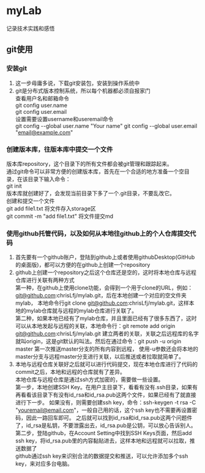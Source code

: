 # myLab
记录技术实践和感悟
## git使用
### 安装git
1.  这一步毋庸多说，下载git安装包，安装到操作系统中
2.  git是分布式版本控制系统，所以每个机器都必须自报家门  
查看用户名和邮箱命令  
git config user.name  
git config user.email  
设置需要设置username和useremail命令  
git config --global user.name "Your name"
git config --global user.email "email@example.com"
### 创建版本库，往版本库中提交一个文件
版本库repository，这个目录下的所有文件都会被git管理和跟踪起来。    
通过git命令可以非常方便的创建版本库，首先在一个合适的地方准备一个空目录，在该目录下输入命令：  
git init  
版本库就创建好了，会发现当前目录下多了一个.git目录，不要乱改它。  
创建和提交一个文件  
git add file1.txt   将文件存入storage区  
git commit -m "add file1.txt"   将文件提交md
### 使用github托管代码，以及如何从本地往github上的个人仓库提交代码
1. 首先要有一个github账户，登陆到github上或者使用githubDesktop(GitHub的桌面版)，都可以方便的在github上创建一个repository
2. github上创建一个repository之后这个仓库还是空的，这时将本地仓库与远程仓库进行关联有两种方式  
第一种，在github上使用clone功能，会得到一个用于clone的URL，例如：git@github.com:chrisLfj/mylab.git，后在本地创建一个对应的空文件夹mylab，
本地命令行git clone git@github.com:chrisLfj/mylab.git，这样本地的mylab仓库就与远程的mylab仓库进行关联了。  
第二种，如果本地已经有了mylab仓库，并且里面已经有了很多东西了，这时可以从本地发起与远程的关联，本地命令行：git remote add origin git@github.com:chrisLfj/mylab.git
建立两者的关联，关联之后远程库的名字就叫origin，这是git默认的叫法。然后在通过命令：git push -u origin master 第一次推送master分支的所有内容到远程，
使用-u参数还会将本地的master分支与远程master分支进行关联，以后推送或者拉取就简单了。
3. 本地与远程仓库关联好之后就可以进行代码提交，现在本地仓库进行了代码的commit之后，本地和远程的仓库就有了差异。  
本地仓库与远程仓库是通过ssh方式加密的，需要做一些设置。  
第一步，本地创建SSH Key。在用户主目录下，看看有没有.ssh目录，如果有再看看该目录下有没有id_rsa和id_rsa.pub这两个文件，如果已经有了就直接进行下一步。
如果没有，则需要创建ssh key，命令：ssh-keygen -t rsa -C "youremail@email.com"，一般自己用的话，这个ssh key也不需要再设置密码，因此一路回车即可。
之后就可以找到id_rsa和id_rsa.pub这两个问题件了，id_rsa是私钥，不要泄露出去，id_rsa.pub是公钥，可以放心告诉别人。  
第二步，登陆github，在Account Setting中找到SSH Keys页面，然后add ssh key，将id_rsa.pub里的内容黏贴进去，这样本地和远程就可以拉取，推送数据了  
github通过ssh key来识别合法的数据提交和推送，可以允许添加多个ssh key，来对应多台电脑。
